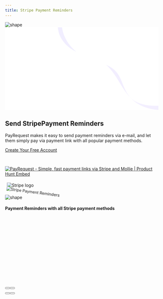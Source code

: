 ```yaml
---
title: Stripe Payment Reminders
---
```


<section class="hero-section">
         <!-- Hero Shape Start -->

 <div class="hero-shape5">

<img src="https://payrequest.io/assets/logos/Icon%20white.png" alt="shape" style="max-width: 160px;">
         </div>
         <!-- Hero Shape End -->

 <!-- Hero Bg Start -->
 <div class="hero-bg">
            <img src="assets/img/hero_shape.png" alt="hero shape">
         </div>
         <!-- Hero Bg End -->

 <div class="container">
            <div class="row align-items-center">
             <div class="col-lg-6 col-md-6">
                  <div class="hero-left">
<h2> Send Stripe<span class="underline">Payment Reminders</span>
</h2>

<p>
PayRequest makes it easy to send payment reminders via e-mail, and let them simply pay via payment link with all popular payment methods.
</p>

<a href="http://dashboard.payrequest.io/" class="theme-btn mt-4"> Create Your Free Account<span class="fa fa-chevron-right" aria-hidden="true"></span></a>
 </div>



<div class="mt-3" style="/* margin-bottom: 150px; */">
<br> 

<a href="https://www.producthunt.com/posts/payrequest?utm_source=badge-featured&amp;utm_medium=badge&amp;utm_souce=badge-payrequest" target="_blank"><img src="https://api.producthunt.com/widgets/embed-image/v1/featured.svg?post_id=176421&amp;theme=dark" alt="PayRequest - Simple, fast payment links via Stripe and Mollie | Product Hunt Embed" style="width: 250px; height: 54px;" width="250px" height="54px"></a>

<img alt="Stripe logo" src="https://payrequest.io/assets/img/stripe-partner-badges/L_Color_Solid.svg" style="height: 63px;padding: 6px;">

<!-- TrustBox widget - Micro Review Count -->

<!-- End TrustBox widget -->
 </div>
</div>

 <div class="col-lg-6 col-md-6">
                  <div class="hero-right">
                   <img src="https://media.payrequest.nl/images/banners/stripe-payment-reminders.png" alt="Stripe Payment Reminders" style="
    transform: perspective(1000px) rotateY(-13deg) rotateX(5deg) rotateZ(7deg) scaleY(0.9) scaleX(0.95) translateX(-3%) translateY(-3%);
">
                     <div class="hero-dot-shape">
                 <img src="http://themescare.com/demos/robofume-view/assets/img/hero-dot-shape.png" alt="shape">
                     </div>
                  </div>
               </div>
            </div>
         </div>
</section>

<section class="companies-section section_b_70 wow fadeInUp" data-wow-duration="1s" data-wow-delay="0.2s" style="visibility: visible; animation-duration: 1s; animation-delay: 0.2s; animation-name: fadeInUp;">
         <div class="container">
            <div class="row align-items-center">
               <div class="col-lg-6">
                  <div class="companies-left">
                     <h4>Payment Reminders with all Stripe payment methods</h4>
                  </div>
               </div>
               <div class="col-lg-6">
                  <div class="companies-slider owl-carousel owl-loaded owl-drag">


 <div class="owl-stage-outer"><div class="owl-stage" style="transform: translate3d(-1035px, 0px, 0px); transition: all 1.2s ease 0s; width: 2243px;"><div class="owl-item cloned" style="width: 152.5px; margin-right: 20px;"><div class="single-com-slider">
                        <a href="#"><img src="https://payrequest.io/assets/img/payment-icons/visa@2x.png" alt="visa"></a>
                     </div></div><div class="owl-item cloned" style="width: 152.5px; margin-right: 20px;"><div class="single-com-slider">
                        <a href="#"><img src="https://payrequest.io/assets/img/payment-icons/mastercard@2x.png" alt="mastercard"></a>
                     </div></div><div class="owl-item cloned" style="width: 152.5px; margin-right: 20px;"><div class="single-com-slider">
                        <a href="#"><img src="https://payrequest.io/assets/img/payment-icons/sofort@2x.png" alt="sofort banking"></a>
                     </div></div><div class="owl-item cloned" style="width: 152.5px; margin-right: 20px;"><div class="single-com-slider">
<a href="#"><img src="https://payrequest.io/assets/img/payment-icons/giropay@2x.png" alt="giropay"></a>
                     </div></div><div class="owl-item" style="width: 152.5px; margin-right: 20px;"><div class="single-com-slider">
                        <a href="#"><img src="https://payrequest.io/assets/img/payment-icons/ideal@2x.png" alt="ideal"></a>
                     </div></div><div class="owl-item" style="width: 152.5px; margin-right: 20px;"><div class="single-com-slider">
                        <a href="#"><img src="https://payrequest.io/assets/img/payment-icons/visa@2x.png" alt="visa"></a>
                     </div></div><div class="owl-item active" style="width: 152.5px; margin-right: 20px;"><div class="single-com-slider">
                        <a href="#"><img src="https://payrequest.io/assets/img/payment-icons/mastercard@2x.png" alt="mastercard"></a>
                     </div></div><div class="owl-item active" style="width: 152.5px; margin-right: 20px;"><div class="single-com-slider">
                        <a href="#"><img src="https://payrequest.io/assets/img/payment-icons/sofort@2x.png" alt="sofort banking"></a>
                     </div></div><div class="owl-item active" style="width: 152.5px; margin-right: 20px;"><div class="single-com-slider">
<a href="#"><img src="https://payrequest.io/assets/img/payment-icons/giropay@2x.png" alt="giropay"></a>
                     </div></div><div class="owl-item cloned active" style="width: 152.5px; margin-right: 20px;"><div class="single-com-slider">
                        <a href="#"><img src="https://payrequest.io/assets/img/payment-icons/ideal@2x.png" alt="ideal"></a>
                     </div></div><div class="owl-item cloned" style="width: 152.5px; margin-right: 20px;"><div class="single-com-slider">
                        <a href="#"><img src="https://payrequest.io/assets/img/payment-icons/visa@2x.png" alt="visa"></a>
                     </div></div><div class="owl-item cloned" style="width: 152.5px; margin-right: 20px;"><div class="single-com-slider">
                        <a href="#"><img src="https://payrequest.io/assets/img/payment-icons/mastercard@2x.png" alt="mastercard"></a>
                     </div></div><div class="owl-item cloned" style="width: 152.5px; margin-right: 20px;"><div class="single-com-slider">
                        <a href="#"><img src="https://payrequest.io/assets/img/payment-icons/sofort@2x.png" alt="sofort banking"></a>
                     </div></div></div></div><div class="owl-nav disabled"><button type="button" role="presentation" class="owl-prev"><i class="fa fa-angle-left" aria-hidden="true"></i></button><button type="button" role="presentation" class="owl-next"><i class="fa fa-angle-right" aria-hidden="true"></i></button></div><div class="owl-dots"><button role="button" class="owl-dot active"><span></span></button><button role="button" class="owl-dot"><span></span></button></div></div>
               </div>
            </div>
         </div>
</section>


